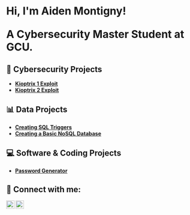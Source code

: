 <h1>Hi, I'm Aiden Montigny! 

<a> A Cybersecurity Master Student at GCU.</a>

<h2> 🔐 Cybersecurity Projects </h2>

- [**Kioptrix 1 Exploit**](https://github.com/AidenMontigny/Kioptrix-1-Exploit)
- [**Kioptrix 2 Exploit**](https://github.com/AidenMontigny/Kioptrix-2-Exploit)

<h2> 📊 Data Projects </h2>

- [**Creating SQL Triggers**](https://github.com/AidenMontigny/creating-sql-triggers)
- [**Creating a Basic NoSQL Database**](https://github.com/AidenMontigny/creating-a-basic-nosql-database)

<h2> 💻 Software & Coding Projects </h2>

- [**Password Generator**](https://github.com/AidenMontigny/Password-Generator)
 
<h2> 🤳 Connect with me:</h2>


[<img align="left" alt="AidenMonntigny | LinkedIn" width="22px" src="https://cdn.jsdelivr.net/npm/simple-icons@v3/icons/linkedin.svg" />][linkedin]
[<img align="left" alt="AidenMontigny | Instagram" width="22px" src="https://cdn.jsdelivr.net/npm/simple-icons@v3/icons/instagram.svg" />][instagram]


[instagram]: https://www.instagram.com/aidenmontigny/
[linkedin]:www.linkedin.com/in/aiden-montigny-0275802b1

